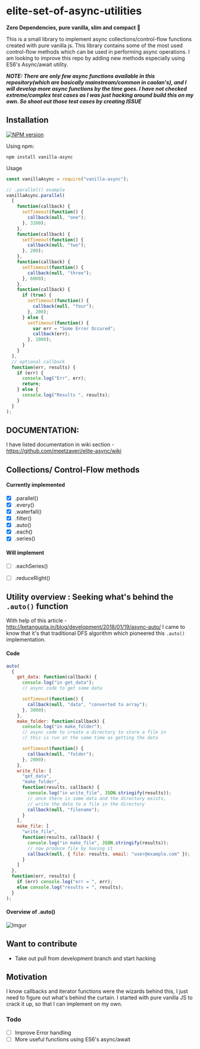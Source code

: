 # elite-set-of-async-utilities


**Zero Dependencies, pure vanilla, slim and compact :wrench:**

This is a small library to implement async collections/control-flow functions created with pure vanilla js. This library contains some of the most used control-flow methods which can be used in performing async operations. I am looking to improve this repo by adding new methods especially using ES6's Async/await utility.

**_NOTE: There are only few async functions available in this repository(which are basically mainstream/common in caolan's), and I will develop more async functions by the time goes. I have not checked extreme/complex test cases as I was just hacking around build this on my own. So shoot out those test cases by creating ISSUE_**

## Installation

[![NPM version](https://img.shields.io/badge/npm-1.0.8-brightgreen.svg)](https://www.npmjs.com/package/vanilla-async)

Using npm:

```
npm install vanilla-async
```

Usage

```js
const vanillaAsync = require("vanilla-async");

// .parallel() example
vanillaAsync.parallel(
  [
    function(callback) {
      setTimeout(function() {
        callback(null, "one");
      }, 3200);
    },
    function(callback) {
      setTimeout(function() {
        callback(null, "two");
      }, 200);
    },
    function(callback) {
      setTimeout(function() {
        callback(null, "three");
      }, 6000);
    },
    function(callback) {
      if (true) {
        setTimeout(function() {
          callback(null, "four");
        }, 200);
      } else {
        setTimeout(function() {
          var err = "Some Error Occured";
          callback(err);
        }, 1000);
      }
    }
  ],
  // optional callback
  function(err, results) {
    if (err) {
      console.log("Err", err);
      return;
    } else {
      console.log("Results ", results);
    }
  }
);
```

## DOCUMENTATION:
I have listed documentation in wiki section - https://github.com/meetzaveri/elite-async/wiki

## Collections/ Control-Flow methods

#### Currently implemented

- [x] .parallel()
- [x] .every()
- [x] .waterfall()
- [x] .filter()
- [x] .auto()
- [x] .each()
- [x] .series()

#### Will implement

- [ ] .eachSeries()
- [ ] .reduceRight()


## Utility overview : Seeking what's behind the `.auto()` function

With help of this article - http://ketangupta.in/blog/development/2018/01/19/async-auto/ I came to know that it's that traditional DFS algorithm which pioneered this `.auto()` implementation.

#### Code

```js
auto(
  {
    get_data: function(callback) {
      console.log("in get_data");
      // async code to get some data

      setTimeout(function() {
        callback(null, "data", "converted to array");
      }, 3000);
    },
    make_folder: function(callback) {
      console.log("in make_folder");
      // async code to create a directory to store a file in
      // this is run at the same time as getting the data

      setTimeout(function() {
        callback(null, "folder");
      }, 2000);
    },
    write_file: [
      "get_data",
      "make_folder",
      function(results, callback) {
        console.log("in write_file", JSON.stringify(results));
        // once there is some data and the directory exists,
        // write the data to a file in the directory
        callback(null, "filename");
      }
    ],
    make_file: [
      "write_file",
      function(results, callback) {
        console.log("in make_file", JSON.stringify(results));
        // now produce file by having it
        callback(null, { file: results, email: "user@example.com" });
      }
    ]
  },
  function(err, results) {
    if (err) console.log("err = ", err);
    else console.log("results = ", results);
  }
);
```

#### Overview of .auto()

![Imgur](https://i.imgur.com/XDFKjMU.png)

## Want to contribute

- Take out pull from development branch and start hacking

## Motivation

I know callbacks and iterator functions were the wizards behind this, I just need to figure out what's behind the curtain. I started with pure vanilla JS to crack it up, so that I can implement on my own.

### Todo

- [ ] Improve Error handling
- [ ] More useful functions using ES6's async/await

